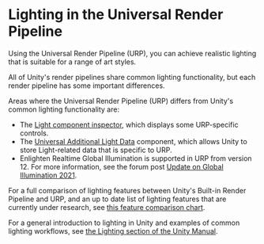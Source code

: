 # Lighting in the Universal Render Pipeline

Using the Universal Render Pipeline (URP), you can achieve realistic lighting that is suitable for a range of art styles.

All of Unity's render pipelines share common lighting functionality, but each render pipeline has some important differences.

Areas where the Universal Render Pipeline (URP) differs from Unity's common lighting functionality are:

* The [Light component inspector](light-component.md), which displays some URP-specific controls.
* The [Universal Additional Light Data](universal-additional-light-data.md) component, which allows Unity to store Light-related data that is specific to URP.
* Enlighten Realtime Global Illumination is supported in URP from version 12. For more information, see the forum post [Update on Global Illumination 2021](https://forum.unity.com/threads/update-on-global-illumination-2021.1067015/).

For a full comparison of lighting features between Unity's Built-in Render Pipeline and URP, and an up to date list of lighting features that are currently under research, see [this feature comparison chart](universalrp-builtin-feature-comparison.md).

For a general introduction to lighting in Unity and examples of common lighting workflows, see [the Lighting section of the Unity Manual](https://docs.unity3d.com/Manual/LightingOverview.html).

